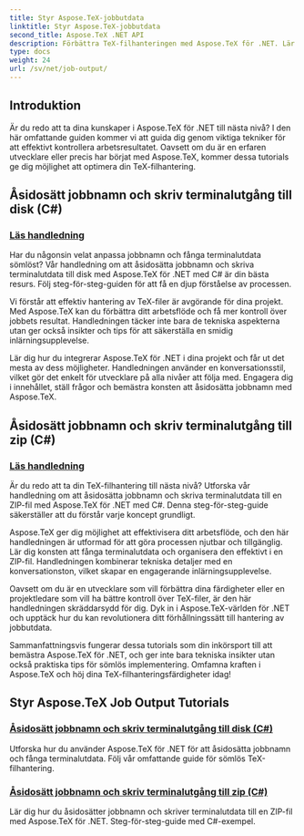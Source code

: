 ```yaml
---
title: Styr Aspose.TeX-jobbutdata
linktitle: Styr Aspose.TeX-jobbutdata
second_title: Aspose.TeX .NET API
description: Förbättra TeX-filhanteringen med Aspose.TeX för .NET. Lär dig att åsidosätta jobbnamn och fånga terminalutdata utan ansträngning med C# med våra steg-för-steg-guider.
type: docs
weight: 24
url: /sv/net/job-output/
---
```


## Introduktion

Är du redo att ta dina kunskaper i Aspose.TeX för .NET till nästa nivå? I den här omfattande guiden kommer vi att guida dig genom viktiga tekniker för att effektivt kontrollera arbetsresultatet. Oavsett om du är en erfaren utvecklare eller precis har börjat med Aspose.TeX, kommer dessa tutorials ge dig möjlighet att optimera din TeX-filhantering.

## Åsidosätt jobbnamn och skriv terminalutgång till disk (C#)
### [Läs handledning](./override-job-name-disk-output-csharp/)

Har du någonsin velat anpassa jobbnamn och fånga terminalutdata sömlöst? Vår handledning om att åsidosätta jobbnamn och skriva terminalutdata till disk med Aspose.TeX för .NET med C# är din bästa resurs. Följ steg-för-steg-guiden för att få en djup förståelse av processen.

Vi förstår att effektiv hantering av TeX-filer är avgörande för dina projekt. Med Aspose.TeX kan du förbättra ditt arbetsflöde och få mer kontroll över jobbets resultat. Handledningen täcker inte bara de tekniska aspekterna utan ger också insikter och tips för att säkerställa en smidig inlärningsupplevelse.

Lär dig hur du integrerar Aspose.TeX för .NET i dina projekt och får ut det mesta av dess möjligheter. Handledningen använder en konversationsstil, vilket gör det enkelt för utvecklare på alla nivåer att följa med. Engagera dig i innehållet, ställ frågor och bemästra konsten att åsidosätta jobbnamn med Aspose.TeX.

## Åsidosätt jobbnamn och skriv terminalutgång till zip (C#)
### [Läs handledning](./override-job-name-zip-output-csharp/)

Är du redo att ta din TeX-filhantering till nästa nivå? Utforska vår handledning om att åsidosätta jobbnamn och skriva terminalutdata till en ZIP-fil med Aspose.TeX för .NET med C#. Denna steg-för-steg-guide säkerställer att du förstår varje koncept grundligt.

Aspose.TeX ger dig möjlighet att effektivisera ditt arbetsflöde, och den här handledningen är utformad för att göra processen njutbar och tillgänglig. Lär dig konsten att fånga terminalutdata och organisera den effektivt i en ZIP-fil. Handledningen kombinerar tekniska detaljer med en konversationston, vilket skapar en engagerande inlärningsupplevelse.

Oavsett om du är en utvecklare som vill förbättra dina färdigheter eller en projektledare som vill ha bättre kontroll över TeX-filer, är den här handledningen skräddarsydd för dig. Dyk in i Aspose.TeX-världen för .NET och upptäck hur du kan revolutionera ditt förhållningssätt till hantering av jobbutdata.

Sammanfattningsvis fungerar dessa tutorials som din inkörsport till att bemästra Aspose.TeX för .NET, och ger inte bara tekniska insikter utan också praktiska tips för sömlös implementering. Omfamna kraften i Aspose.TeX och höj dina TeX-filhanteringsfärdigheter idag!
## Styr Aspose.TeX Job Output Tutorials
### [Åsidosätt jobbnamn och skriv terminalutgång till disk (C#)](./override-job-name-disk-output-csharp/)
Utforska hur du använder Aspose.TeX för .NET för att åsidosätta jobbnamn och fånga terminalutdata. Följ vår omfattande guide för sömlös TeX-filhantering.
### [Åsidosätt jobbnamn och skriv terminalutgång till zip (C#)](./override-job-name-zip-output-csharp/)
Lär dig hur du åsidosätter jobbnamn och skriver terminalutdata till en ZIP-fil med Aspose.TeX för .NET. Steg-för-steg-guide med C#-exempel.